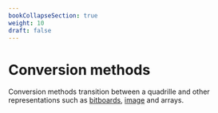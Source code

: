 ```yaml
---
bookCollapseSection: true
weight: 10
draft: false
---
```


# Conversion methods

Conversion methods transition between a quadrille and other representations such as [bitboards](https://en.wikipedia.org/wiki/Bitboard), [image](https://p5js.org/reference/#/p5.Image) and arrays.